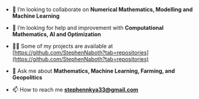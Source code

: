 


- 👯 I’m looking to collaborate on **Numerical Mathematics, Modelling and Machine Learning**

- 🤝 I’m looking for help and improvement with **Computational Mathematics, AI and Optimization**

- 👨‍💻 Some of my projects are available at [https://github.com/StephenNaboth?tab=repositories](https://github.com/StephenNaboth?tab=repositories)

- 💬 Ask me about **Mathematics, Machine Learning, Farming, and Geopolitics**

- 📫 How to reach me **stephennkya33@gmail.com**



